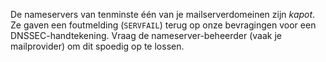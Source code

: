 De nameservers van tenminste één van je mailserverdomeinen zijn *kapot*. Ze gaven een foutmelding (`SERVFAIL`) terug op onze bevragingen voor een DNSSEC-handtekening. Vraag de nameserver-beheerder (vaak je mailprovider) om dit spoedig op te lossen.
